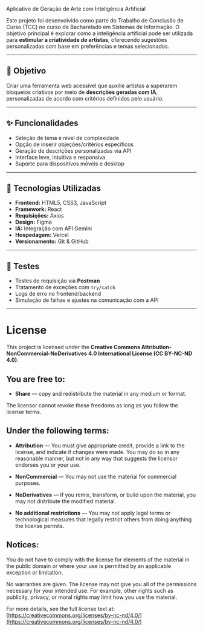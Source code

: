 Aplicativo de Geração de Arte com Inteligência Artificial

Este projeto foi desenvolvido como parte do Trabalho de Conclusão de Curso (TCC) no curso de Bacharelado em Sistemas de Informação. O objetivo principal é explorar como a inteligência artificial pode ser utilizada para **estimular a criatividade de artistas**, oferecendo sugestões personalizadas com base em preferências e temas selecionados.

---

## 📌 Objetivo

Criar uma ferramenta web acessível que auxilie artistas a superarem bloqueios criativos por meio de **descrições geradas com IA**, personalizadas de acordo com critérios definidos pelo usuário.

---

## ✨ Funcionalidades

- Seleção de tema e nível de complexidade
- Opção de inserir objeções/critérios específicos
- Geração de descrições personalizadas via API
- Interface leve, intuitiva e responsiva
- Suporte para dispositivos móveis e desktop

---

## 🧰 Tecnologias Utilizadas

- **Frontend:** HTML5, CSS3, JavaScript
- **Framework:** React
- **Requisições:** Axios
- **Design:** Figma 
- **IA:** Integração com API Gemini
- **Hospedagem:** Vercel
- **Versionamento:** Git & GitHub

---

## 🧪 Testes

- Testes de requisição via **Postman**
- Tratamento de exceções com `try/catch`
- Logs de erro no frontend/backend
- Simulação de falhas e ajustes na comunicação com a API

---



# License

This project is licensed under the **Creative Commons Attribution-NonCommercial-NoDerivatives 4.0 International License (CC BY-NC-ND 4.0)**.

## You are free to:

- **Share** — copy and redistribute the material in any medium or format.

The licensor cannot revoke these freedoms as long as you follow the license terms.

## Under the following terms:

- **Attribution** — You must give appropriate credit, provide a link to the license, and indicate if changes were made. You may do so in any reasonable manner, but not in any way that suggests the licensor endorses you or your use.

- **NonCommercial** — You may not use the material for commercial purposes.

- **NoDerivatives** — If you remix, transform, or build upon the material, you may not distribute the modified material.

- **No additional restrictions** — You may not apply legal terms or technological measures that legally restrict others from doing anything the license permits.

## Notices:

You do not have to comply with the license for elements of the material in the public domain or where your use is permitted by an applicable exception or limitation.

No warranties are given. The license may not give you all of the permissions necessary for your intended use. For example, other rights such as publicity, privacy, or moral rights may limit how you use the material.

For more details, see the full license text at: [https://creativecommons.org/licenses/by-nc-nd/4.0/](https://creativecommons.org/licenses/by-nc-nd/4.0/)
